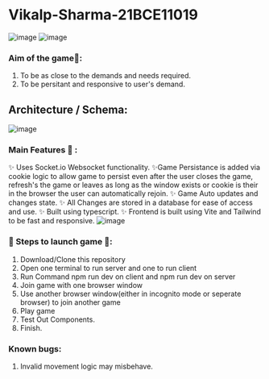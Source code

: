 # Vikalp-Sharma-21BCE11019

![image](https://github.com/user-attachments/assets/b63330a6-be94-43ed-90d6-2cbbb81c3832)
![image](https://github.com/user-attachments/assets/4a6d5159-b32d-4425-a8c4-d4901481c478)
### Aim of the game🎯:
1. To be as close to the demands and needs required.
2. To be persitant and responsive to user's demand.

## Architecture / Schema:
![image](https://github.com/user-attachments/assets/e697dcb5-2816-4f60-b764-0ea6891c5fcc)

### Main Features 📖 :
✨ Uses Socket.io Websocket functionality.
✨Game Persistance is added via cookie logic to allow game to persist even after the user closes the game, refresh's the game or leaves as long as the window exists or cookie is their in the browser the user can automatically rejoin.
✨ Game Auto updates and changes state.
✨ All Changes are stored in a database for ease of access and use.
✨ Built using typescript.
✨ Frontend is built using Vite and Tailwind to be fast and responsive. 
![image](https://github.com/user-attachments/assets/3246bee6-6b60-42cf-9476-52b0555ae224)

  
### 👣 Steps to launch game 👣:
1. Download/Clone this repository
2. Open one terminal to run server and one to run client
3. Run Command npm run dev on client and npm run dev on server
4. Join game with one browser window
5. Use another browser window(either in incognito mode or seperate browser) to join another game
6. Play game
7. Test Out Components.
8. Finish.

### Known bugs:
1. Invalid movement logic may misbehave.
